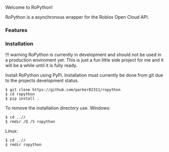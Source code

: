Welcome to RoPython!

RoPython is a asynchronous wrapper for the Roblox Open Cloud API.

### Features

### Installation

!!! warning
    RoPython is currently in development and should not be used in a production enviroment yet. This is just a fun little side project for me and it will be a while until it is fully ready.

Install RoPython using PyPi. Installation must currently be done from git due to the projects development status.
```
$ git clone https://github.com/parker02311/ropython
$ cd ropython
$ pip install .
```
To remove the installation directory use.
Windows:
```
$ cd ..//
$ rmdir /Q /S ropython
```
Linux:
```
$ cd ..//
$ rmdir ropython
```